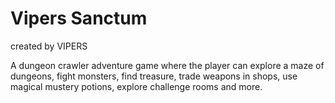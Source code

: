 # Vipers Sanctum
created by VIPERS

A dungeon crawler adventure game where the player can explore a maze of dungeons, fight monsters, find treasure, trade weapons in shops, use magical mustery potions, explore challenge rooms and more. 
